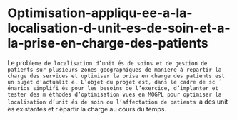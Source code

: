 # Optimisation-appliqu-ee-a-la-localisation-d-unit-es-de-soin-et-a-la-prise-en-charge-des-patients
Le probl`eme de localisation d’unit ́es de soins et de gestion de patients sur plusieurs zones geographiques de maniere à repartir la charge des services et optimiser la prise en charge des patients est un sujet d’actualit e. L’objet du projet est, dans le cadre de sc ́enarios simplifi ́es pour les besoins de l’exercice, d’implanter et tester des m ́ethodes d’optimisation vues en MOGPL pour optimiser la localisation d’unit ́es de soin ou l’affectation de patients `a des unit ́es existantes et r ́epartir la charge au cours du temps.
